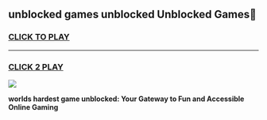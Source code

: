 
## unblocked games unblocked Unblocked Games👋
<h3>
<a href="https://premium.freeplayer.one?title=unblocked_games_unblocked&ref=16F">CLICK TO PLAY</a></h3>
<hr>

<h3>
<a href="https://premium.freeplayer.one?title=unblocked_games_unblocked&ref=16F">CLICK 2 PLAY</a>
  
</h3>

<a href="https://premium.freeplayer.one?title=unblocked_games_unblocked&ref=16F/"><img src="https://clearcache.store/games.png"></a>


**worlds hardest game unblocked: Your Gateway to Fun and Accessible Online Gaming**
